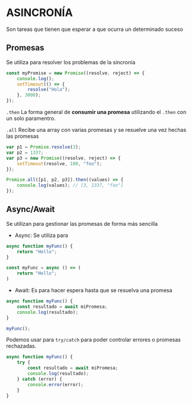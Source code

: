 # ASINCRONÍA

Son tareas que tienen que esperar a que ocurra un determinado suceso

## Promesas

Se utiliza para resolver los problemas de la sincronía

```js
const myPromise = new Promise((resolve, reject) => {
    console.log();
    setTimeout(() => {
        resolve("Hola");
    }, 3000);
});
```

`.then`
La forma general de **consumir una promesa** utilizando el `.then` con un solo paramentro.

`.all`
Recibe una array con varias promesas y se resuelve una vez hechas las promesas

```js
var p1 = Promise.resolve(3);
var p2 = 1337;
var p3 = new Promise((resolve, reject) => {
    setTimeout(resolve, 100, "foo");
});

Promise.all([p1, p2, p3]).then((values) => {
    console.log(values); // [3, 1337, "foo"]
});
```

## Async/Await

Se utilizan para gestionar las promesas de forma más sencilla

-   Async: Se utiliza para

```js
async function myFunc() {
    return "Hello";
}

const myFunc = async () => (
    return "Hello";
)
```

-   Await: Es para hacer espera hasta que se resuelva una promesa

```js
async function myFunc() {
    const resultado = await miPromesa;
    console.log(resultado);
}

myFunc();
```

Podemos usar para `try/catch` para poder controlar errores o promesas rechazadas.

```js
async function myFunc() {
    try {
        const resultado = await miPromesa;
        console.log(resultado);
    } catch (error) {
        console.error(error);
    }
}
```

#
